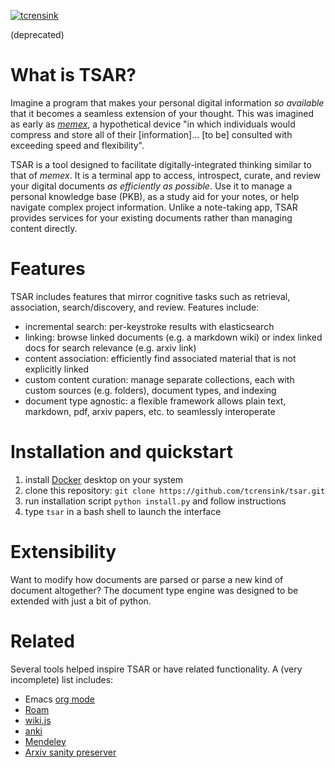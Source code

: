 
[![tcrensink](https://circleci.com/gh/tcrensink/tsar.svg?style=shield)](https://app.circleci.com/pipelines/github/tcrensink/tsar/)

(deprecated)

# What is TSAR?
Imagine a program that makes your personal digital information *so available* that it becomes a seamless extension of your thought. This was imagined as early as [*memex*](https://en.wikipedia.org/wiki/Memex), a hypothetical device "in which individuals would compress and store all of their [information]... [to be] consulted with exceeding speed and flexibility".

TSAR is a tool designed to facilitate digitally-integrated thinking similar to that of *memex*. It is a terminal app to  access, introspect, curate, and review your digital documents *as efficiently as possible*. Use it to manage a personal knowledge base (PKB), as a study aid for your notes, or help navigate complex project information. Unlike a note-taking app, TSAR provides services for your existing documents rather than managing content directly.

# Features
TSAR includes features that mirror cognitive tasks such as retrieval, association, search/discovery, and review.  Features include:
- incremental search: per-keystroke results with elasticsearch
- linking: browse linked documents (e.g. a markdown wiki) or index linked docs for search relevance (e.g. arxiv link)
- content association: efficiently find associated material that is not explicitly linked
- custom content curation: manage separate collections, each with custom sources (e.g. folders), document types, and indexing
- document type agnostic: a flexible framework allows plain text, markdown, pdf, arxiv papers, etc. to seamlessly interoperate

# Installation and quickstart
1. install [Docker](https://www.docker.com/get-started) desktop on your system
2. clone this repository: `git clone https://github.com/tcrensink/tsar.git`
3. run installation script `python install.py` and follow instructions
4. type `tsar` in a bash shell to launch the interface

# Extensibility
Want to modify how documents are parsed or parse a new kind of document altogether?  The document type engine was designed to be extended with just a bit of python.

# Related
Several tools helped inspire TSAR or have related functionality.  A (very incomplete) list includes:

- Emacs [org mode](https://orgmode.org)
- [Roam](https://roamresearch.com)
- [wiki.js](https://wiki.js.org)
- [anki](https://www.google.com/search?client=safari&rls=en&q=anki&ie=UTF-8&oe=UTF-8)
- [Mendeley](https://www.mendeley.com/?interaction_required=true)
- [Arxiv sanity preserver](https://www.google.com/search?client=safari&rls=en&q=arxiv+sanity+preserver&ie=UTF-8&oe=UTF-8)
